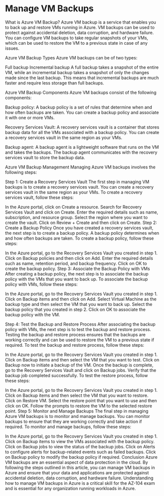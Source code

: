 # Manage VM Backups

What is Azure VM Backup?
Azure VM backup is a service that enables you to back up and restore VMs running in Azure. VM backups can be used to protect against accidental deletion, data corruption, and hardware failure. You can configure VM backups to take regular snapshots of your VMs, which can be used to restore the VM to a previous state in case of any issues.

Azure VM Backup Types
Azure VM backups can be of two types:

Full backup
Incremental backup
A full backup takes a snapshot of the entire VM, while an incremental backup takes a snapshot of only the changes made since the last backup. This means that incremental backups are much faster and require less storage than full backups.

Azure VM Backup Components
Azure VM backups consist of the following components:

Backup policy: A backup policy is a set of rules that determine when and how often backups are taken. You can create a backup policy and associate it with one or more VMs.

Recovery Services Vault: A recovery services vault is a container that stores backup data for all the VMs associated with a backup policy. You can create a recovery services vault in the same region as your VMs.

Backup agent: A backup agent is a lightweight software that runs on the VM and takes the backups. The backup agent communicates with the recovery services vault to store the backup data.

Azure VM Backup Management
Managing Azure VM backups involves the following steps:

Step 1: Create a Recovery Services Vault
The first step in managing VM backups is to create a recovery services vault. You can create a recovery services vault in the same region as your VMs. To create a recovery services vault, follow these steps:

In the Azure portal, click on Create a resource.
Search for Recovery Services Vault and click on Create.
Enter the required details such as name, subscription, and resource group.
Select the region where you want to create the vault.
Click on Review + Create and then click on Create.
Step 2: Create a Backup Policy
Once you have created a recovery services vault, the next step is to create a backup policy. A backup policy determines when and how often backups are taken. To create a backup policy, follow these steps:

In the Azure portal, go to the Recovery Services Vault you created in step 1.
Click on Backup policies and then click on Add.
Enter the required details such as name, retention period, and backup frequency.
Click on OK to create the backup policy.
Step 3: Associate the Backup Policy with VMs
After creating a backup policy, the next step is to associate the backup policy with the VMs that you want to back up. To associate the backup policy with VMs, follow these steps:

In the Azure portal, go to the Recovery Services Vault you created in step 1.
Click on Backup items and then click on Add.
Select Virtual Machine as the backup type and then select the VM that you want to back up.
Select the backup policy that you created in step 2.
Click on OK to associate the backup policy with the VM.

Step 4: Test the Backup and Restore Process
After associating the backup policy with VMs, the next step is to test the backup and restore process. Testing the backup and restore process ensures that the backups are working correctly and can be used to restore the VM to a previous state if required. To test the backup and restore process, follow these steps:

In the Azure portal, go to the Recovery Services Vault you created in step 1.
Click on Backup items and then select the VM that you want to test.
Click on Backup now to initiate a backup of the VM.
Once the backup is complete, go to the Recovery Services Vault and click on Backup jobs.
Verify that the backup job completed successfully.
To test the restore process, follow these steps:

In the Azure portal, go to the Recovery Services Vault you created in step 1.
Click on Backup items and then select the VM that you want to restore.
Click on Restore VM.
Select the restore point that you want to use and then click on OK.
Follow the prompts to restore the VM to the selected restore point.
Step 5: Monitor and Manage Backups
The final step in managing Azure VM backups is to monitor and manage backups. You can monitor backups to ensure that they are working correctly and take action if required. To monitor and manage backups, follow these steps:

In the Azure portal, go to the Recovery Services Vault you created in step 1.
Click on Backup items to view the VMs associated with the backup policy.
Click on Backup jobs to view the status of the backup jobs.
Click on Alerts to configure alerts for backup-related events such as failed backups.
Click on Backup policy to modify the backup policy if required.
Conclusion
Azure VM backups are an essential aspect of data protection in the cloud. By following the steps outlined in this article, you can manage VM backups in Azure and ensure that your data and applications are protected against accidental deletion, data corruption, and hardware failure. Understanding how to manage VM backups in Azure is a critical skill for the AZ-104 exam and is essential for any organization running workloads in Azure.